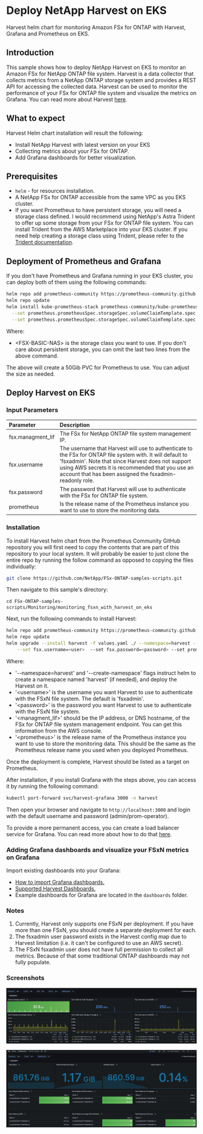 # Deploy NetApp Harvest on EKS 

Harvest helm chart for monitoring Amazon FSx for ONTAP with Harvest, Grafana and Prometheus on EKS.

## Introduction
This sample shows how to deploy NetApp Harvest on EKS to monitor an Amazon FSx for NetApp ONTAP file system.
Harvest is a data collector that collects metrics from a NetApp ONTAP storage system and provides a REST API
for accessing the collected data. Harvest can be used to monitor the performance of your FSx for ONTAP
file system and visualize the metrics on Grafana. You can read more about Harvest [here](https://netapp.github.io/harvest/).

## What to expect

Harvest Helm chart installation will result the following:
* Install NetApp Harvest with latest version on your EKS
* Collecting metrics about your FSx for ONTAP.
* Add Grafana dashboards for better visualization.

## Prerequisites
* `helm` - for resources installation.
* A NetApp FSx for ONTAP accessible from the same VPC as you EKS cluster.
* If you want Prometheus to have persistent storage, you will need a storage class defined. I would recommend 
using NetApp's Astra Trident to offer up some storage from your FSx for ONTAP file system. You can install Trident from
the AWS Marketplace into your EKS cluster. If you need help creating a storage class using Trident, please refer to the
[Trident documentation](https://docs.netapp.com/us-en/trident/).

## Deployment of Prometheus and Grafana
If you don't have Prometheus and Grafana running in your EKS cluster, you can deploy both of them
using the following commands:
```bash
helm repo add prometheus-community https://prometheus-community.github.io/helm-charts
helm repo update
helm install kube-prometheus-stack prometheus-community/kube-prometheus-stack --namespace prometheus --create-namespace \
  --set prometheus.prometheusSpec.storageSpec.volumeClaimTemplate.spec.storageClassName=<FSX-BASIC-NAS>, \
  --set prometheus.prometheusSpec.storageSpec.volumeClaimTemplate.spec.resources.requests.storage=50Gi
```
Where:
* \<FSX-BASIC-NAS\> is the storage class you want to use.  If you don't care about persistent storage, you can omit the
last two lines from the above command.

The above will create a 50Gib PVC for Prometheus to use. You can adjust the size as needed.

## Deploy Harvest on EKS

### Input Parameters

|Parameter|Description| 
|:---|:---| 
|fsx.managment\_lif|The FSx for NetApp ONTAP file system management IP.|
|fsx.username|The username that Harvest will use to authenticate to the FSx for ONTAP file system with. It will default to 'fsxadmin'. Note that since Harvest does not support using AWS secrets it is recommended that you use an account that has been assigned the fsxadmin-readonly role.|
|fsx.password|The password that Harvest will use to authenticate with the FSx for ONTAP file system. |
|prometheus|Is the release name of the Prometheus instance you want to use to store the monitoring data.|

### Installation
To install Harvest helm chart from the Prometheus Community GitHub repository you will first need to copy the
contents that are part of this repository to your local system. It will probably be easier to just clone the
entire repo by running the follow command as opposed to copying the files individually:
```bash
git clone https://github.com/NetApp/FSx-ONTAP-samples-scripts.git
```
Then navigate to this sample's directory:
```
cd FSx-ONTAP-samples-scripts/Monitoring/monitoring_fsxn_with_harvest_on_eks
```
Next, run the following commands to install Harvest:
```bash
helm repo add prometheus-community https://prometheus-community.github.io/helm-charts
helm repo update
helm upgrade --install harvest -f values.yaml ./ --namespace=harvest --create-namespace --set fsx.managment_lif=<managment_lif> \
    --set fsx.username=<user>  --set fsx.password=<password> --set prometheus=<prometheus>
```
Where:
* '--namespace=harvest' and '--create-namespace' flags instruct helm to create a namespace named 'harvest' (if needed), and deploy the Harvest on it.
* '\<username\>' is the username you want Harvest to use to authenticate with the FSxN file system. The default is 'fsxadmin'.
* '\<password\>' is the password you want Harvest to use to authenticate with the FSxN file system.
* '\<managment\_lif\>' should be the IP address, or DNS hostname, of the FSx for ONTAP file system management endpoint. You can get this information from the AWS console.
* '\<prometheus\>' is the release name of the Prometheus instance you want to use to store the monitoring data. This should be the same as the Prometheus release name you used when you deployed Prometheus.

Once the deployment is complete, Harvest should be listed as a target on Prometheus.

After installation, if you install Grafana with the steps above, you can access it by running the following command:
```bash
kubectl port-forward svc/harvest-grafana 3000 -n harvest
```
Then open your browser and navigate to `http://localhost:3000` and login with the default username and password (admin/prom-operator).

To provide a more permanent access, you can create a load balancer service for Grafana. You can read more about how to do that
[here](https://aws.amazon.com/blogs/containers/exposing-kubernetes-applications-part-1-service-and-ingress-resources/).
    
### Adding Grafana dashboards and visualize your FSxN metrics on Grafana
Import existing dashboards into your Grafana:
* [How to import Grafana dashboards.](https://grafana.com/docs/grafana/latest/dashboards/build-dashboards/import-dashboards/)
* [Supported Harvest Dashboards.](https://netapp.github.io/harvest/24.05/prepare-fsx-clusters/#supported-harvest-dashboards/)
* Example dashboards for Grafana are located in the `dashboards` folder.
### Notes
1. Currently, Harvest only supports one FSxN per deployment. If you have more than one FSxN, you should create a separate deployment for each.
2. The fsxadmin user password exists in the Harvest config map due to Harvest limitation (i.e. it can't be configured to use an AWS secret).
3. The FSxN fsxadmin user does not have full permission to collect all metrics. Because of that some traditional ONTAP dashboards may not fully populate.

### Screenshots

![Screenshots 1](./images/image1.png)

![Screenshots 2](./images/image2.png)
